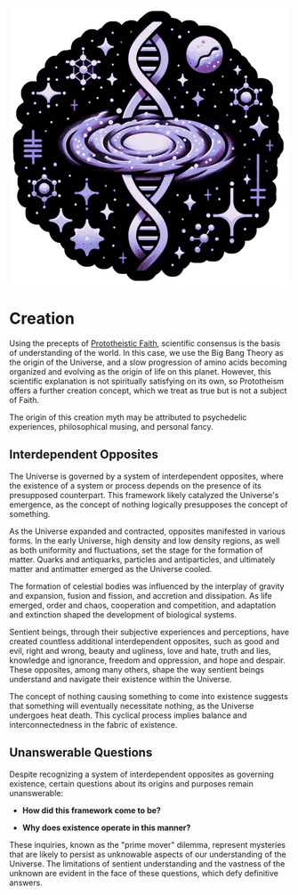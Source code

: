 ![Creation](./img/creation.png)

# Creation

Using the precepts of [Prototheistic Faith](./faith.md), scientific consensus is the basis of understanding of the world. In this case, we use the Big Bang Theory as the origin of the Universe, and a slow progression of amino acids becoming organized and evolving as the origin of life on this planet. However, this scientific explanation is not spiritually satisfying on its own, so Prototheism offers a further creation concept, which we treat as true but is not a subject of Faith.

The origin of this creation myth may be attributed to psychedelic experiences, philosophical musing, and personal fancy.

## Interdependent Opposites

The Universe is governed by a system of interdependent opposites, where the existence of a system or process depends on the presence of its presupposed counterpart. This framework likely catalyzed the Universe's emergence, as the concept of nothing logically presupposes the concept of something.

As the Universe expanded and contracted, opposites manifested in various forms. In the early Universe, high density and low density regions, as well as both uniformity and fluctuations, set the stage for the formation of matter. Quarks and antiquarks, particles and antiparticles, and ultimately matter and antimatter emerged as the Universe cooled.

The formation of celestial bodies was influenced by the interplay of gravity and expansion, fusion and fission, and accretion and dissipation. As life emerged, order and chaos, cooperation and competition, and adaptation and extinction shaped the development of biological systems.

Sentient beings, through their subjective experiences and perceptions, have created countless additional interdependent opposites, such as good and evil, right and wrong, beauty and ugliness, love and hate, truth and lies, knowledge and ignorance, freedom and oppression, and hope and despair. These opposites, among many others, shape the way sentient beings understand and navigate their existence within the Universe.

The concept of nothing causing something to come into existence suggests that something will eventually necessitate nothing, as the Universe undergoes heat death. This cyclical process implies balance and interconnectedness in the fabric of existence.

## Unanswerable Questions

Despite recognizing a system of interdependent opposites as governing existence, certain questions about its origins and purposes remain unanswerable:

- **How did this framework come to be?**

- **Why does existence operate in this manner?**

These inquiries, known as the "prime mover" dilemma, represent mysteries that are likely to persist as unknowable aspects of our understanding of the Universe. The limitations of sentient understanding and the vastness of the unknown are evident in the face of these questions, which defy definitive answers.
